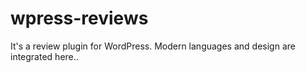 # wpress-reviews
It's a review plugin for WordPress. Modern languages and design are integrated here..
